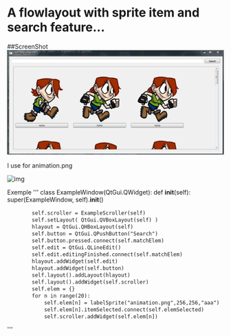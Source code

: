 
# A flowlayout with sprite item and search feature...

##ScreenShot
![img](screenshot.jpg "screenshot")

I use for animation.png

![img](https://www.codeandweb.com/o/blog/2016/05/10/how-to-create-a-sprite-sheet/spritestrip-1536.png
 "")

Exemple 
'''
class ExampleWindow(QtGui.QWidget):
        def __init__(self): 
            super(ExampleWindow, self).__init__()

            self.scroller = ExampleScroller(self)
            self.setLayout( QtGui.QVBoxLayout(self) )
            hlayout = QtGui.QHBoxLayout(self)
            self.button = QtGui.QPushButton("Search")
            self.button.pressed.connect(self.matchElem)
            self.edit = QtGui.QLineEdit()
            self.edit.editingFinished.connect(self.matchElem)
            hlayout.addWidget(self.edit)
            hlayout.addWidget(self.button) 
            self.layout().addLayout(hlayout)
            self.layout().addWidget(self.scroller)
            self.elem = {}
            for n in range(20):
                self.elem[n] = labelSprite("animation.png",256,256,"aaa")
                self.elem[n].itemSelected.connect(self.elemSelected)
                self.scroller.addWidget(self.elem[n])
'''
